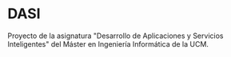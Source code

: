 # DASI
Proyecto de la asignatura "Desarrollo de Aplicaciones y Servicios Inteligentes" del Máster en Ingeniería Informática de la UCM.

